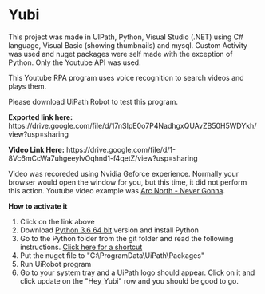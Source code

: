 # Yubi
<p>This project was made in UIPath, Python, Visual Studio (.NET) using C# language, Visual Basic (showing thumbnails) and mysql. Custom Activity was used and nuget packages were self made with the exception of Python. Only the Youtube API was used.</p>

<p> This Youtube RPA program uses voice recognition to search videos and plays them.</p>

<p> Please download UiPath Robot to test this program.</p>
<p> <strong>Exported link here:</strong> https://drive.google.com/file/d/17nSIpE0o7P4NadhgxQUAvZB50H5WDYkh/view?usp=sharing</p>
<p> <strong>Video Link Here:</strong> https://drive.google.com/file/d/1-8Vc6mCcWa7uhgeeyIvOqhnd1-f4qetZ/view?usp=sharing</p>
<p> Video was recoreded using Nvidia Geforce experience. Normally your browser would open the window for you, but this time, it did not perform this action. Youtube video example was <a href="https://www.youtube.com/watch?v=z_0u00b1iEQ">Arc North - Never Gonna</a>.</p>

<p><strong>How to activate it</strong></p>

<ol type="1">
  <li>Click on the link above</li>
  <li>Download <a href="https://www.python.org/downloads/release/python-360/">Python 3.6 64 bit</a> version and install Python</li>
  <li>Go to the Python folder from the git folder and read the following instructions. <a href="https://github.com/Tony-Chau/Yubi/tree/master/Hey_Yubi/asset/Python">Click here for a shortcut</a></li>
  <li>Put the nuget file to "C:\ProgramData\UiPath\Packages"</li>
  <li>Run UiRobot program</li>
  <li>Go to your system tray and a UiPath logo should appear. Click on it and click update on the "Hey_Yubi" row and you should be good to go.</li>
</ol>  
